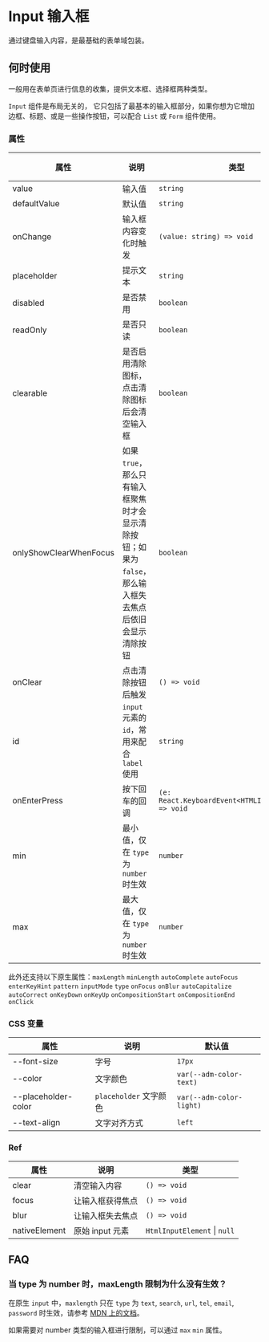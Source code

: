 # Input 输入框

通过键盘输入内容，是最基础的表单域包装。

## 何时使用

一般用在表单页进行信息的收集，提供文本框、选择框两种类型。

`Input` 组件是布局无关的， 它只包括了最基本的输入框部分，如果你想为它增加边框、标题、或是一些操作按钮，可以配合 `List` 或 `Form` 组件使用。

<code src="./demos/demo1.tsx"></code>

<code src="./demos/demo2.tsx"></code>

### 属性

| 属性                   | 说明                                                                                                      | 类型                                                 | 默认值  |
| ---------------------- | --------------------------------------------------------------------------------------------------------- | ---------------------------------------------------- | ------- |
| value                  | 输入值                                                                                                    | `string`                                             | -       |
| defaultValue           | 默认值                                                                                                    | `string`                                             | -       |
| onChange               | 输入框内容变化时触发                                                                                      | `(value: string) => void`                            | -       |
| placeholder            | 提示文本                                                                                                  | `string`                                             | -       |
| disabled               | 是否禁用                                                                                                  | `boolean`                                            | `false` |
| readOnly               | 是否只读                                                                                                  | `boolean`                                            | `false` |
| clearable              | 是否启用清除图标，点击清除图标后会清空输入框                                                              | `boolean`                                            | `false` |
| onlyShowClearWhenFocus | 如果 `true`，那么只有输入框聚焦时才会显示清除按钮；如果为 `false`，那么输入框失去焦点后依旧会显示清除按钮 | `boolean`                                            | `true`  |
| onClear                | 点击清除按钮后触发                                                                                        | `() => void`                                         | -       |
| id                     | `input` 元素的 `id`，常用来配合 `label` 使用                                                              | `string`                                             | -       |
| onEnterPress           | 按下回车的回调                                                                                            | `(e: React.KeyboardEvent<HTMLInputElement>) => void` | -       |
| min                    | 最小值，仅在 `type` 为 `number` 时生效                                                                    | `number`                                             | -       |
| max                    | 最大值，仅在 `type` 为 `number` 时生效                                                                    | `number`                                             | -       |

此外还支持以下原生属性：`maxLength` `minLength` `autoComplete` `autoFocus` `enterKeyHint` `pattern` `inputMode` `type` `onFocus` `onBlur` `autoCapitalize` `autoCorrect` `onKeyDown` `onKeyUp` `onCompositionStart` `onCompositionEnd` `onClick`

### CSS 变量

| 属性                | 说明                   | 默认值                   |
| ------------------- | ---------------------- | ------------------------ |
| --font-size         | 字号                   | `17px`                   |
| --color             | 文字颜色               | `var(--adm-color-text)`  |
| --placeholder-color | `placeholder` 文字颜色 | `var(--adm-color-light)` |
| --text-align        | 文字对齐方式           | `left`                   |

### Ref

| 属性          | 说明             | 类型                         |
| ------------- | ---------------- | ---------------------------- |
| clear         | 清空输入内容     | `() => void`                 |
| focus         | 让输入框获得焦点 | `() => void`                 |
| blur          | 让输入框失去焦点 | `() => void`                 |
| nativeElement | 原始 input 元素  | `HtmlInputElement` \| `null` |

## FAQ

### 当 type 为 number 时，maxLength 限制为什么没有生效？

在原生 `input` 中，`maxlength` 只在 `type` 为 `text`, `search`, `url`, `tel`, `email`, `password` 时生效，请参考 [MDN 上的文档](https://developer.mozilla.org/en-US/docs/Web/HTML/Element/Input#attr-maxlength)。

如果需要对 number 类型的输入框进行限制，可以通过 `max` `min` 属性。
